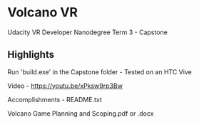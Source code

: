 # Volcano VR
 Udacity VR Developer Nanodegree Term 3 - Capstone
 
 
 
 ## Highlights
 
 Run 'build.exe' in the Capstone folder - Tested on an HTC Vive
 
 Video - https://youtu.be/xPksw9rp3Bw
 
 Accomplishments - README.txt
 
 Volcano Game Planning and Scoping.pdf or .docx
